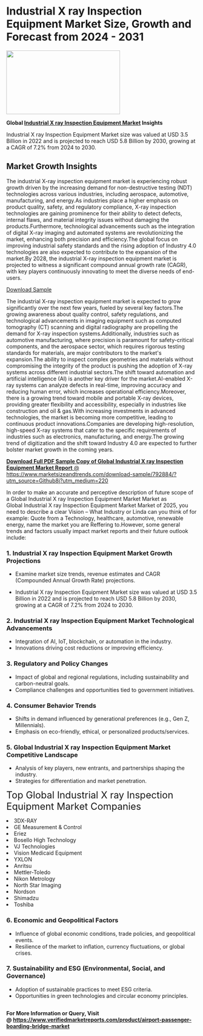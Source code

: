 <H1>Industrial X ray Inspection Equipment Market Size, Growth and Forecast from 2024 - 2031</H1><img class="aligncenter size-medium wp-image-584254" src="https://thirdeyenews.in/wp-content/uploads/2024/09/Global-Market-Research-300x168.jpeg" alt="" width="300" height="168" /><p><strong>Global&nbsp;<a href="https://www.marketsizeandtrends.com/download-sample/792884/?utm_source=Github8j?utm_medium=220">Industrial X ray Inspection Equipment Market</a> Insights</strong></p><p>Industrial X ray Inspection Equipment Market size was valued at USD 3.5 Billion in 2022 and is projected to reach USD 5.8 Billion by 2030, growing at a CAGR of 7.2% from 2024 to 2030.</p><p><h2>Market Growth Insights</h2> <p>The industrial X-ray inspection equipment market is experiencing robust growth driven by the increasing demand for non-destructive testing (NDT) technologies across various industries, including aerospace, automotive, manufacturing, and energy.As industries place a higher emphasis on product quality, safety, and regulatory compliance, X-ray inspection technologies are gaining prominence for their ability to detect defects, internal flaws, and material integrity issues without damaging the products.Furthermore, technological advancements such as the integration of digital X-ray imaging and automated systems are revolutionizing the market, enhancing both precision and efficiency.The global focus on improving industrial safety standards and the rising adoption of Industry 4.0 technologies are also expected to contribute to the expansion of the market.By 2028, the industrial X-ray inspection equipment market is projected to witness a significant compound annual growth rate (CAGR), with key players continuously innovating to meet the diverse needs of end-users.</p> <p><a href="sample-link" target="_blank">Download Sample</a></p> <p>The industrial X-ray inspection equipment market is expected to grow significantly over the next few years, fueled by several key factors.The growing awareness about quality control, safety regulations, and technological advancements in imaging equipment such as computed tomography (CT) scanning and digital radiography are propelling the demand for X-ray inspection systems.Additionally, industries such as automotive manufacturing, where precision is paramount for safety-critical components, and the aerospace sector, which requires rigorous testing standards for materials, are major contributors to the market's expansion.The ability to inspect complex geometries and materials without compromising the integrity of the product is pushing the adoption of X-ray systems across different industrial sectors.The shift toward automation and artificial intelligence (AI) is another key driver for the market.AI-enabled X-ray systems can analyze defects in real-time, improving accuracy and reducing human error, which increases operational efficiency.Moreover, there is a growing trend toward mobile and portable X-ray devices, providing greater flexibility and accessibility, especially in industries like construction and oil & gas.With increasing investments in advanced technologies, the market is becoming more competitive, leading to continuous product innovations.Companies are developing high-resolution, high-speed X-ray systems that cater to the specific requirements of industries such as electronics, manufacturing, and energy.The growing trend of digitization and the shift toward Industry 4.0 are expected to further bolster market growth in the coming years.</p> <p><a href="get-more-link" target="_blank"></p><p><span class=""><strong>Download Full PDF Sample Copy of Global Industrial X ray Inspection Equipment Market Report</strong> @ <a href="https://www.marketsizeandtrends.com/download-sample/792884/?utm_source=Github8j?utm_medium=220" target="_blank">https://www.marketsizeandtrends.com/download-sample/792884/?utm_source=Github8j?utm_medium=220</a></span></p><p>In order to make an accurate and perceptive description of future scope of a Global&nbsp;Industrial X ray Inspection Equipment Market Market as Global&nbsp;Industrial X ray Inspection Equipment Market Market of 2025, you need to describe a clear Vision &ndash; What Industry or Linda can you think of for example: Quote from a Technology, healthcare, automotive, renewable energy, name the market you are Reffering to.However, some general trends and factors usually impact market reports and their future outlook include:</p><h3>1.&nbsp;<strong>Industrial X ray Inspection Equipment Market Growth Projections</strong></h3><ul><li>Examine market size trends, revenue estimates and CAGR (Compounded Annual Growth Rate) projections.</li><li><p>Industrial X ray Inspection Equipment Market size was valued at USD 3.5 Billion in 2022 and is projected to reach USD 5.8 Billion by 2030, growing at a CAGR of 7.2% from 2024 to 2030.</p></li></ul><h3>2.&nbsp;<strong>Industrial X ray Inspection Equipment Market Technological Advancements</strong></h3><ul><li>Integration of AI, IoT, blockchain, or automation in the industry.</li><li>Innovations driving cost reductions or improving efficiency.</li></ul><h3>3.&nbsp;<strong>Regulatory and Policy Changes</strong></h3><ul><li>Impact of global and regional regulations, including sustainability and carbon-neutral goals.</li><li>Compliance challenges and opportunities tied to government initiatives.</li></ul><h3>4.&nbsp;<strong>Consumer Behavior Trends</strong></h3><ul><li>Shifts in demand influenced by generational preferences (e.g., Gen Z, Millennials).</li><li>Emphasis on eco-friendly, ethical, or personalized products/services.</li></ul><h3>5.&nbsp;<strong>Global Industrial X ray Inspection Equipment Market Competitive Landscape</strong></h3><ul><li>Analysis of key players, new entrants, and partnerships shaping the industry.</li><li>Strategies for differentiation and market penetration.</li></ul><p data-pm-slice="1 1 []"><span style="color: inherit; font-family: inherit; font-size: 25px;">Top Global Industrial X ray Inspection Equipment Market Companies</span></p><div class="" data-test-id=""><p><li>3DX-RAY</li><li> GE Measurement & Control</li><li> Eriez</li><li> Bosello High Technology</li><li> VJ Technologies</li><li> Vision Medicaid Equipment</li><li> YXLON</li><li> Anritsu</li><li> Mettler-Toledo</li><li> Nikon Metrology</li><li> North Star Imaging</li><li> Nordson</li><li> Shimadzu</li><li> Toshiba</li></p></div><h3>6.&nbsp;<strong>Economic and Geopolitical Factors</strong></h3><ul><li>Influence of global economic conditions, trade policies, and geopolitical events.</li><li>Resilience of the market to inflation, currency fluctuations, or global crises.</li></ul><h3>7.&nbsp;<strong>Sustainability and ESG (Environmental, Social, and Governance)</strong></h3><ul><li>Adoption of sustainable practices to meet ESG criteria.</li><li>Opportunities in green technologies and circular economy principles.</li></ul><h2><strong style="font-size: 14px;">For More Information or Query, Visit @&nbsp;</strong><a style="background-color: #ffffff; font-size: 14px;" href="https://www.marketsizeandtrends.com/report/industrial-x-ray-inspection-equipment-market/" target="_blank">https://www.verifiedmarketreports.com/product/airport-passenger-boarding-bridge-market</a></h2>